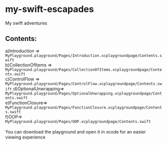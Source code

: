 # my-swift-escapades
My swift adventures

## Contents:
a)Introduction =>      `MyPlayground.playground/Pages/Introduction.xcplaygroundpage/Contents.swift`<BR>
b)CollectionOfItems => `MyPlayground.playground/Pages/CollectionOfItems.xcplaygroundpage/Contents.swift`<BR>
c)ControlFlow =>       `MyPlayground.playground/Pages/ControlFlow.xcplaygroundpage/Contents.swift`
d)OptionalUnwrapping=> `MyPlayground.playground/Pages/OptionalUnwrapping.xcplaygroundpage/Contents.swift`<br>
e)FunctionClosure=>    `MyPlayground.playground/Pages/FunctionClosure.xcplaygroundpage/Contents.swift`<br>
f)OOP=>                `MyPlayground.playground/Pages/OOP.xcplaygroundpage/Contents.swift`<br>
<br>
You can download the playground and open it in xcode for an easier viewing experience
